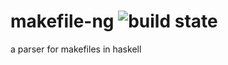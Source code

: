 # makefile-ng ![build state](https://travis-ci.org/typeteris/makefile-ng.svg?branch=master)
a parser for makefiles in haskell
